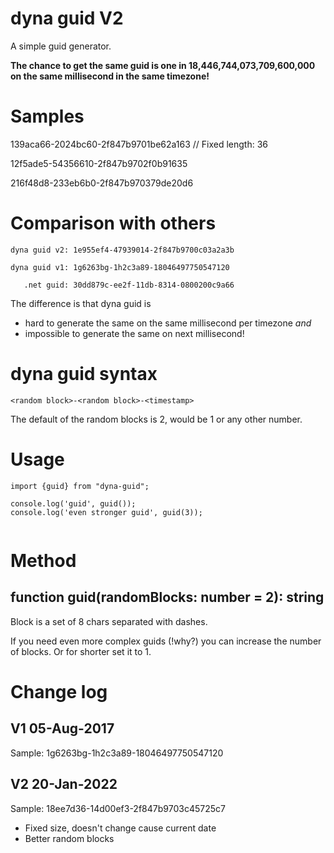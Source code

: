 # dyna guid V2

A simple guid generator.

**The chance to get the same guid is one in 18,446,744,073,709,600,000 on the same millisecond in the same timezone!**

# Samples

139aca66-2024bc60-2f847b9701be62a163 // Fixed length: 36

12f5ade5-54356610-2f847b9702f0b91635

216f48d8-233eb6b0-2f847b970379de20d6

# Comparison with others

```
dyna guid v2: 1e955ef4-47939014-2f847b9700c03a2a3b

dyna guid v1: 1g6263bg-1h2c3a89-18046497750547120

   .net guid: 30dd879c-ee2f-11db-8314-0800200c9a66
```

The difference is that dyna guid is 
- hard to generate the same on the same millisecond per timezone _and_
- impossible to generate the same on next millisecond!

# dyna guid syntax

```
<random block>-<random block>-<timestamp>
```

The default of the random blocks is 2, would be 1 or any other number.

# Usage

```
import {guid} from "dyna-guid";

console.log('guid', guid());
console.log('even stronger guid', guid(3));
  
```  

# Method

## function guid(randomBlocks: number = 2): string

Block is a set of 8 chars separated with dashes.

If you need even more complex guids (!why?) you can increase the number of blocks. Or for shorter set it to 1.

# Change log

## V1 05-Aug-2017

Sample: 1g6263bg-1h2c3a89-18046497750547120

## V2 20-Jan-2022

Sample: 18ee7d36-14d00ef3-2f847b9703c45725c7

- Fixed size, doesn't change cause current date
- Better random blocks